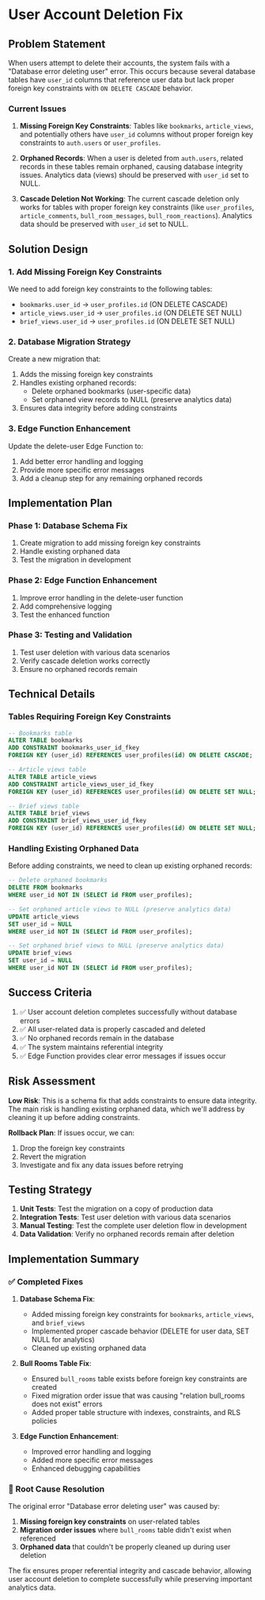 # User Account Deletion Fix

## Problem Statement

When users attempt to delete their accounts, the system fails with a "Database error deleting user" error. This occurs because several database tables have `user_id` columns that reference user data but lack proper foreign key constraints with `ON DELETE CASCADE` behavior.

### Current Issues

1. **Missing Foreign Key Constraints**: Tables like `bookmarks`, `article_views`, and potentially others have `user_id` columns without proper foreign key constraints to `auth.users` or `user_profiles`.

2. **Orphaned Records**: When a user is deleted from `auth.users`, related records in these tables remain orphaned, causing database integrity issues. Analytics data (views) should be preserved with `user_id` set to NULL.

3. **Cascade Deletion Not Working**: The current cascade deletion only works for tables with proper foreign key constraints (like `user_profiles`, `article_comments`, `bull_room_messages`, `bull_room_reactions`). Analytics data should be preserved with `user_id` set to NULL.

## Solution Design

### 1. Add Missing Foreign Key Constraints

We need to add foreign key constraints to the following tables:

- `bookmarks.user_id` → `user_profiles.id` (ON DELETE CASCADE)
- `article_views.user_id` → `user_profiles.id` (ON DELETE SET NULL)
- `brief_views.user_id` → `user_profiles.id` (ON DELETE SET NULL)

### 2. Database Migration Strategy

Create a new migration that:

1. Adds the missing foreign key constraints
2. Handles existing orphaned records:
   - Delete orphaned bookmarks (user-specific data)
   - Set orphaned view records to NULL (preserve analytics data)
3. Ensures data integrity before adding constraints

### 3. Edge Function Enhancement

Update the delete-user Edge Function to:

1. Add better error handling and logging
2. Provide more specific error messages
3. Add a cleanup step for any remaining orphaned records

## Implementation Plan

### Phase 1: Database Schema Fix
1. Create migration to add missing foreign key constraints
2. Handle existing orphaned data
3. Test the migration in development

### Phase 2: Edge Function Enhancement
1. Improve error handling in the delete-user function
2. Add comprehensive logging
3. Test the enhanced function

### Phase 3: Testing and Validation
1. Test user deletion with various data scenarios
2. Verify cascade deletion works correctly
3. Ensure no orphaned records remain

## Technical Details

### Tables Requiring Foreign Key Constraints

```sql
-- Bookmarks table
ALTER TABLE bookmarks 
ADD CONSTRAINT bookmarks_user_id_fkey 
FOREIGN KEY (user_id) REFERENCES user_profiles(id) ON DELETE CASCADE;

-- Article views table  
ALTER TABLE article_views
ADD CONSTRAINT article_views_user_id_fkey
FOREIGN KEY (user_id) REFERENCES user_profiles(id) ON DELETE SET NULL;

-- Brief views table
ALTER TABLE brief_views
ADD CONSTRAINT brief_views_user_id_fkey
FOREIGN KEY (user_id) REFERENCES user_profiles(id) ON DELETE SET NULL;
```

### Handling Existing Orphaned Data

Before adding constraints, we need to clean up existing orphaned records:

```sql
-- Delete orphaned bookmarks
DELETE FROM bookmarks 
WHERE user_id NOT IN (SELECT id FROM user_profiles);

-- Set orphaned article views to NULL (preserve analytics data)
UPDATE article_views 
SET user_id = NULL 
WHERE user_id NOT IN (SELECT id FROM user_profiles);

-- Set orphaned brief views to NULL (preserve analytics data)
UPDATE brief_views 
SET user_id = NULL 
WHERE user_id NOT IN (SELECT id FROM user_profiles);
```

## Success Criteria

1. ✅ User account deletion completes successfully without database errors
2. ✅ All user-related data is properly cascaded and deleted
3. ✅ No orphaned records remain in the database
4. ✅ The system maintains referential integrity
5. ✅ Edge Function provides clear error messages if issues occur

## Risk Assessment

**Low Risk**: This is a schema fix that adds constraints to ensure data integrity. The main risk is handling existing orphaned data, which we'll address by cleaning it up before adding constraints.

**Rollback Plan**: If issues occur, we can:
1. Drop the foreign key constraints
2. Revert the migration
3. Investigate and fix any data issues before retrying

## Testing Strategy

1. **Unit Tests**: Test the migration on a copy of production data
2. **Integration Tests**: Test user deletion with various data scenarios
3. **Manual Testing**: Test the complete user deletion flow in development
4. **Data Validation**: Verify no orphaned records remain after deletion

## Implementation Summary

### ✅ Completed Fixes

1. **Database Schema Fix**:
   - Added missing foreign key constraints for `bookmarks`, `article_views`, and `brief_views`
   - Implemented proper cascade behavior (DELETE for user data, SET NULL for analytics)
   - Cleaned up existing orphaned data

2. **Bull Rooms Table Fix**:
   - Ensured `bull_rooms` table exists before foreign key constraints are created
   - Fixed migration order issue that was causing "relation bull_rooms does not exist" errors
   - Added proper table structure with indexes, constraints, and RLS policies

3. **Edge Function Enhancement**:
   - Improved error handling and logging
   - Added more specific error messages
   - Enhanced debugging capabilities

### 🎯 Root Cause Resolution

The original error "Database error deleting user" was caused by:
1. **Missing foreign key constraints** on user-related tables
2. **Migration order issues** where `bull_rooms` table didn't exist when referenced
3. **Orphaned data** that couldn't be properly cleaned up during user deletion

The fix ensures proper referential integrity and cascade behavior, allowing user account deletion to complete successfully while preserving important analytics data.
